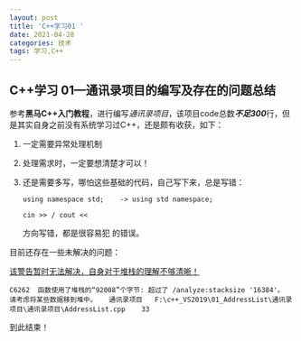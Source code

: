 ```yaml
---
layout: post
title: 'C++学习01 '
date: 2021-04-28
categories: 技术
tags: 学习,C++
---
```


## **C++学习  01—通讯录项目的编写及存在的问题总结**

参考**黑马C++入门教程**，进行编写*通讯录项目*，该项目code总数***不足300***行，但是其实自身之前没有系统学习过C++，还是颇有收获，如下：

1. 一定需要异常处理机制

2. 处理需求时，一定要想清楚才可以！

3. 还是需要多写，哪怕这些基础的代码，自己写下来，总是写错：

   `using namespace std;	-> using std namespace;`

   `cin >> / cout <<`

   方向写错，都是很容易犯 的错误。

目前还存在一些未解决的问题：

<u>该警告暂时无法解决，自身对于堆栈的理解不够清晰！</u>

`C6262	函数使用了堆栈的“92008”个字节: 超过了 /analyze:stacksize '16384'。 请考虑将某些数据移到堆中。	通讯录项目	F:\c++_VS2019\01_AddressList\通讯录项目\通讯录项目\AddressList.cpp	33`	

到此结束！

	

